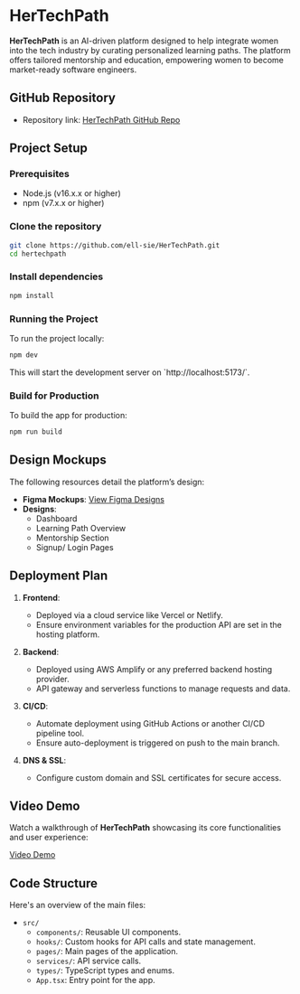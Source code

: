 # HerTechPath

**HerTechPath** is an AI-driven platform designed to help integrate women into the tech industry by curating personalized learning paths. The platform offers tailored mentorship and education, empowering women to become market-ready software engineers.

## GitHub Repository
- Repository link: [HerTechPath GitHub Repo](https://github.com/ell-sie/HerTechPath)

## Project Setup

### Prerequisites
- Node.js (v16.x.x or higher)
- npm (v7.x.x or higher)

### Clone the repository
```bash
git clone https://github.com/ell-sie/HerTechPath.git
cd hertechpath
```

### Install dependencies
```bash
npm install
```

### Running the Project
To run the project locally:
```bash
npm dev
```
This will start the development server on \`http://localhost:5173/\`.

### Build for Production
To build the app for production:
```bash
npm run build
```

## Design Mockups

The following resources detail the platform’s design:

- **Figma Mockups**: [View Figma Designs](https://www.figma.com/design/VWeyp1IIKPVtQPbhBPA6Z0/HerTech-Path-Figma?node-id=0-1&t=JhEs1P5omLXCxP3s-1)
- **Designs**: 
  - Dashboard
  - Learning Path Overview
  - Mentorship Section
  - Signup/ Login Pages

## Deployment Plan

1. **Frontend**:
   - Deployed via a cloud service like Vercel or Netlify.
   - Ensure environment variables for the production API are set in the hosting platform.

2. **Backend**:
   - Deployed using AWS Amplify or any preferred backend hosting provider.
   - API gateway and serverless functions to manage requests and data.

3. **CI/CD**:
   - Automate deployment using GitHub Actions or another CI/CD pipeline tool.
   - Ensure auto-deployment is triggered on push to the main branch.

4. **DNS & SSL**:
   - Configure custom domain and SSL certificates for secure access.

## Video Demo

Watch a walkthrough of **HerTechPath** showcasing its core functionalities and user experience:

[Video Demo](https://www.loom.com/share/6af8725b31484064b0ad8ed6bad6b93f?sid=bbd08455-aae7-4c38-8d2b-f61d80096a13)


## Code Structure

Here's an overview of the main files:

- `src/`
  - `components/`: Reusable UI components.
  - `hooks/`: Custom hooks for API calls and state management.
  - `pages/`: Main pages of the application.
  - `services/`: API service calls.
  - `types/`: TypeScript types and enums.
  - `App.tsx`: Entry point for the app.
